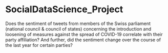 # SocialDataScience_Project
Does the sentiment of tweets from members of the Swiss parliament (national council &amp; council of states) concerning the introduction and loosening of measures against the spread of COVID-19 correlate with their party affiliation? And further, did the sentiment change over the course of the last year for certain parties?

